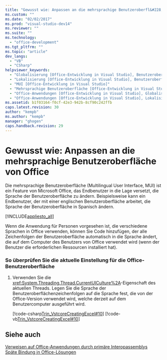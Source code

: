 ```yaml
---
title: "Gewusst wie: Anpassen an die mehrsprachige Benutzeroberfl&#228;che von Office | Microsoft Docs"
ms.custom: ""
ms.date: "02/02/2017"
ms.prod: "visual-studio-dev14"
ms.reviewer: ""
ms.suite: ""
ms.technology: 
  - "office-development"
ms.tgt_pltfrm: ""
ms.topic: "article"
dev_langs: 
  - "VB"
  - "CSharp"
helpviewer_keywords: 
  - "Globalisierung [Office-Entwicklung in Visual Studio], Benutzeroberflächenfestlegung"
  - "Lokalisierung [Office-Entwicklung in Visual Studio], Benutzeroberflächenfestlegung"
  - "MUI [Office-Entwicklung in Visual Studio]"
  - "Mehrsprachige Benutzeroberfläche [Office-Entwicklung in Visual Studio]"
  - "Office-Anwendungen [Office-Entwicklung in Visual Studio], Globalisierung"
  - "Office-Anwendungen [Office-Entwicklung in Visual Studio], Lokalisierung"
ms.assetid: b1f03164-f0cf-42e3-942b-8cf90c242ffb
caps.latest.revision: 30
author: "kempb"
ms.author: "kempb"
manager: "ghogen"
caps.handback.revision: 29
---
```

# Gewusst wie: Anpassen an die mehrsprachige Benutzeroberfl&#228;che von Office
  Die mehrsprachige Benutzeroberfläche \(Multilingual User Interface, MUI\) ist ein Feature von Microsoft Office, das Endbenutzer in die Lage versetzt, die Sprache der Benutzeroberfläche zu ändern.  Beispielsweise kann ein Endbenutzer, der mit einer englischen Benutzeroberfläche arbeitet, die Sprache der Benutzeroberfläche in Spanisch ändern.  
  
 [!INCLUDE[appliesto_all](../vsto/includes/appliesto-all-md.md)]  
  
 Wenn die Anwendung für Personen vorgesehen ist, die verschiedene Sprachen in Office verwenden, können Sie Code hinzufügen, der alle Zeichenfolgen der Benutzeroberfläche automatisch in die Sprache ändert, die auf dem Computer des Benutzers von Office verwendet wird \(wenn der Benutzer die erforderlichen Ressourcen installiert hat\).  
  
### So überprüfen Sie die aktuelle Einstellung für die Office\-Benutzeroberfläche  
  
1.  Verwenden Sie die <xref:System.Threading.Thread.CurrentUICulture%2A>\-Eigenschaft des aktuellen Threads.  Legen Sie die Sprache der Benutzeroberflächenzeichenfolgen auf die Sprache fest, die von der Office\-Version verwendet wird, welche derzeit auf dem Benutzercomputer ausgeführt wird.  
  
     [!code-csharp[Trin_VstcoreCreatingExcel#10](../snippets/csharp/VS_Snippets_OfficeSP/Trin_VstcoreCreatingExcel/CS/Sheet1.cs#10)]
     [!code-vb[Trin_VstcoreCreatingExcel#10](../snippets/visualbasic/VS_Snippets_OfficeSP/Trin_VstcoreCreatingExcel/VB/Sheet1.vb#10)]  
  
## Siehe auch  
 [Verweisen auf Office-Anwendungen durch primäre Interopassemblys](../vsto/how-to-target-office-applications-through-primary-interop-assemblies.md)   
 [Späte Bindung in Office-Lösungen](../vsto/late-binding-in-office-solutions.md)  
  
  